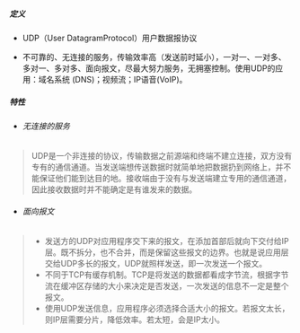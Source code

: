 ##### 定义
* UDP（User DatagramProtocol）用户数据报协议

* 不可靠的、无连接的服务，传输效率高（发送前时延小），一对一、一对多、多对一、多对多、面向报文，尽最大努力服务，无拥塞控制。使用UDP的应用：域名系统 (DNS)；视频流；IP语音(VoIP)。

##### 特性
* ###### 无连接的服务
> UDP是一个非连接的协议，传输数据之前源端和终端不建立连接，双方没有专有的通信通道。当发送端想传送数据时就简单地把数据扔到网络上，并不能保证他们能到达目的地。接收端由于没有与发送端建立专用的通信通道，因此接收数据时并不能确定是有谁发来的数据。

* ###### 面向报文
> * 发送方的UDP对应用程序交下来的报文，在添加首部后就向下交付给IP层。既不拆分，也不合并，而是保留这些报文的边界。也就是说应用层交给UDP多长的报文，UDP就照样发送，即一次发送一个报文。
> * 不同于TCP有缓存机制。TCP是将发送的数据都看成字节流，根据字节流在缓冲区存储的大小来决定是否发送，一次发送的信息不一定是整个报文。
> * 使用UDP发送信息，应用程序必须选择合适大小的报文。若报文太长，则IP层需要分片，降低效率。若太短，会是IP太小。
